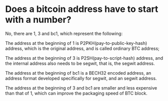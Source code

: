 # Does a bitcoin address have to start with a number?

No, there are 1, 3 and bc1, which represent the following:

The address at the beginning of 1 is P2PKH\(pay-to-public-key-hash\) address, which is the original address, and is called ordinary BTC address; 

The address at the beginning of 3 is P2SH\(pay-to-script-hash\) address, and the internal address also needs to be segwit, that is, the segwit address. 

The address at the beginning of bc1 is a BECH32 encoded address, an address format developed specifically for segwit, and an segwit address. 

The address at the beginning of 3 and bc1 are smaller and less expensive than that of 1, which can improve the packaging speed of BTC block.

